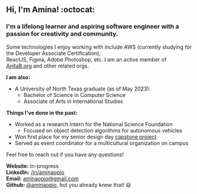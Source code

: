 ## Hi, I'm Amina! :octocat: 
### I'm a lifelong learner and aspiring software engineer with a passion for creativity and community. 
Some technologies I enjoy working with include AWS (currently studying for the Developer Associate Certification), <br> ReactJS, Figma, Adobe Photoshop, etc. I am an active member of [AnitaB.org](https://anitab.org/) and other related orgs.    

**I am also:**
  + A University of North Texas graduate (as of May 2023):
    + Bachelor of Science in Computer Science
    + Associate of Arts in International Studies

**Things I've done in the past:**
  + Worked as a research intern for the National Science Foundation
     + Focused on object detection algorithms for autonomous vehicles
  + Won first place for my senior design day [capstone project](https://github.com/aminaopio/Meet-Me-Halfway)
  + Served as event coordinator for a multicultural organization on campus

Feel free to reach out if you have any questions!

 **Website:** In-progress <br>
 **LinkedIn:** [/in/aminaopio](https://www.linkedin.com/in/aminaopio/) <br>
 **Email:** aminaopio@gmail.com <br>
 **Github:** [@aminaopio](https://github.com/aminaopio), but you already knew that! 😃

